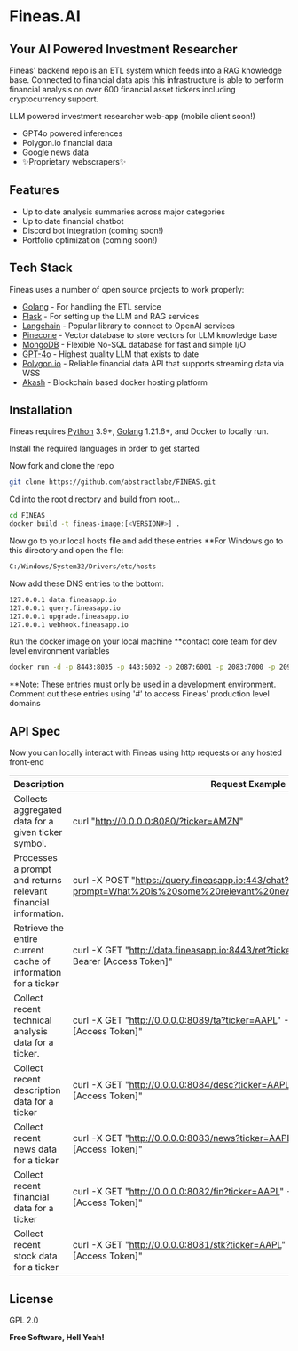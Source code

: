 # Fineas.AI
## Your AI Powered Investment Researcher

Fineas' backend repo is an ETL system which feeds into a RAG knowledge base. Connected to financial data apis this infrastructure is able to perform financial analysis on over 600 financial asset tickers including cryptocurrency support. 

LLM powered investment researcher web-app (mobile client soon!)

- GPT4o powered inferences
- Polygon.io financial data
- Google news data
- ✨Proprietary webscrapers✨

## Features

- Up to date analysis summaries across major categories
- Up to date financial chatbot
- Discord bot integration (coming soon!)
- Portfolio optimization (coming soon!)

## Tech Stack

Fineas uses a number of open source projects to work properly:

- [Golang] - For handling the ETL service
- [Flask] - For setting up the LLM and RAG services
- [Langchain] - Popular library to connect to OpenAI services
- [Pinecone] - Vector database to store vectors for LLM knowledge base
- [MongoDB] - Flexible No-SQL database for fast and simple I/O
- [GPT-4o] - Highest quality LLM that exists to date
- [Polygon.io] - Reliable financial data API that supports streaming data via WSS
- [Akash] - Blockchain based docker hosting platform

## Installation

Fineas requires [Python](https://www.python.org/) 3.9+, [Golang](https://go.dev/) 1.21.6+, and Docker to locally run.

Install the required languages in order to get started

Now fork and clone the repo

```sh
git clone https://github.com/abstractlabz/FINEAS.git
```

Cd into the root directory and build from root...

```sh
cd FINEAS
docker build -t fineas-image:[<VERSION#>] .
```

Now go to your local hosts file and add these entries
**For Windows go to this directory and open the file:
```sh
C:/Windows/System32/Drivers/etc/hosts
```

Now add these DNS entries to the bottom:

```sh
127.0.0.1 data.fineasapp.io
127.0.0.1 query.fineasapp.io
127.0.0.1 upgrade.fineasapp.io
127.0.0.1 webhook.fineasapp.io
```

Run the docker image on your local machine 
**contact core team for dev level environment variables

```sh
docker run -d -p 8443:8035 -p 443:6002 -p 2087:6001 -p 2083:7000 -p 2096:7002 -e API_KEY=[API_KEY] -e PASS_KEY=[PASS_KEY] -e MONGO_DB_LOGGER_PASSWORD=[MONGO_DB_LOGGER_PASSWORD] -e OPEN_AI_API_KEY=[OPEN_AI_API_KEY] -e KB_WRITE_KEY=[KB_WRITE_KEY] -e MR_WRITE_KEY=[MR_WRITE_KEY] -e PINECONE_API_KEY=[PINECONE_API_KEY] -e STRIPE_ENDPOINT_SECRET=[STRIPE_ENDPOINT_SECRET] -e STRIPE_SECRET_KEY=[STRIPE_SECRET_KEY] -e REDIRECT_DOMAIN=https://fineas.ai fineas-image:[<VERSION#>]
```

**Note: These entries must only be used in a development environment. Comment out these entries using '#' to access Fineas' production level domains  

## API Spec

Now you can locally interact with Fineas using http requests or any hosted front-end

| Description | Request Example |
| ------ | ------ |
| Collects aggregated data for a given ticker symbol.| curl "http://0.0.0.0:8080/?ticker=AMZN"
| Processes a prompt and returns relevant financial information. | curl -X POST "https://query.fineasapp.io:443/chat?prompt=What%20is%20some%20relevant%20news%20around%20amazon%3F"
| Retrieve the entire current cache of information for a ticker | curl -X GET "http://data.fineasapp.io:8443/ret?ticker=AAPL" -H "Authorization: Bearer [Access Token]" 
| Collect recent technical analysis data for a ticker. | curl -X GET "http://0.0.0.0:8089/ta?ticker=AAPL" -H "Authorization: Bearer [Access Token]"
| Collect recent description data for a ticker | curl -X GET "http://0.0.0.0:8084/desc?ticker=AAPL" -H "Authorization: Bearer [Access Token]" |
| Collect recent news data for a ticker | curl -X GET "http://0.0.0.0:8083/news?ticker=AAPL" -H "Authorization: Bearer [Access Token]" |
| Collect recent financial data for a ticker | curl -X GET "http://0.0.0.0:8082/fin?ticker=AAPL" -H "Authorization: Bearer [Access Token]" |
| Collect recent stock data for a ticker | curl -X GET "http://0.0.0.0:8081/stk?ticker=AAPL" -H "Authorization: Bearer [Access Token]" 


## License

GPL 2.0

**Free Software, Hell Yeah!**

[//]: # (These are reference links used in the body of this note and get stripped out when the markdown processor does its job. There is no need to format nicely because it shouldn't be seen. Thanks SO - http://stackoverflow.com/questions/4823468/store-comments-in-markdown-syntax)

   [Golang]: <https://go.dev/>
   [Flask]: <https://flask.palletsprojects.com/en/3.0.x/>
   [Langchain]: <https://www.langchain.com/>
   [Pinecone]: <https://www.pinecone.io/>
   [MongoDB]: <https://www.mongodb.com/products/platform/atlas-database>
   [GPT-4o]: <https://openai.com/index/hello-gpt-4o/>
   [Polygon.io]: <https://polygon.io/>
   [Akash]: <https://akash.network/>

